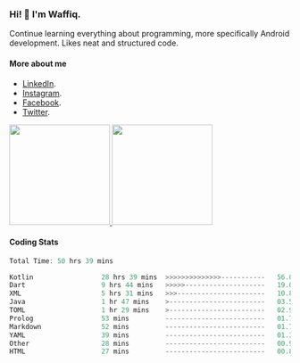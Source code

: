 ### Hi! 👋 I'm Waffiq.

Continue learning everything about programming, more specifically Android development. Likes neat and structured code.

#### More about me 
- [LinkedIn](https://www.linkedin.com/in/waffiqaziz/).
- [Instagram](https://www.instagram.com/waffiqaziz/).
- [Facebook](https://web.facebook.com/WaffiqAziz/).
- [Twitter](https://twitter.com/AzizWaffiq).

<p align="left">
<a href="https://github.com/waffiqaziz">
  <img height="180em" src="https://github-readme-stats-eight-theta.vercel.app/api?username=waffiqaziz&show_icons=true&theme=algolia&include_all_commits=true&count_private=true"/>
  <img height="180em" src="https://github-readme-stats-eight-theta.vercel.app/api/top-langs/?username=waffiqaziz&layout=compact&langs_count=8&theme=algolia"/>
</a>
</p>

#### Coding Stats
<!--START_SECTION:waka-->

```rust
Total Time: 50 hrs 39 mins

Kotlin                 28 hrs 39 mins  >>>>>>>>>>>>>>-----------   56.05 %
Dart                   9 hrs 44 mins   >>>>>--------------------   19.05 %
XML                    5 hrs 31 mins   >>>----------------------   10.82 %
Java                   1 hr 47 mins    >------------------------   03.50 %
TOML                   1 hr 29 mins    >------------------------   02.92 %
Prolog                 53 mins         -------------------------   01.75 %
Markdown               52 mins         -------------------------   01.72 %
YAML                   39 mins         -------------------------   01.30 %
Other                  28 mins         -------------------------   00.93 %
HTML                   27 mins         -------------------------   00.89 %
```

<!--END_SECTION:waka-->
